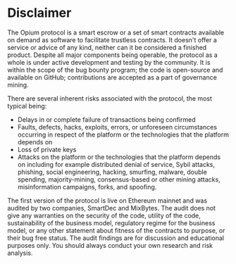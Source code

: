 # Disclaimer

The Opium protocol is a smart escrow or a set of smart contracts available on demand as software to facilitate trustless contracts. It doesn't offer a service or advice of any kind, neither can it be considered a finished product. Despite all major components being operable, the protocol as a whole is under active development and testing by the community. It is within the scope of the bug bounty program; the code is open-source and available on GitHub; contributions are accepted as a part of governance mining.&#x20;

There are several inherent risks associated with the protocol, the most typical being:&#x20;

* Delays in or complete failure of transactions being confirmed&#x20;
* Faults, defects, hacks, exploits, errors, or unforeseen circumstances occurring in respect of the platform or the technologies that the platform depends on&#x20;
* Loss of private keys&#x20;
* Attacks on the platform or the technologies that the platform depends on including for example distributed denial of service, Sybil attacks, phishing, social engineering, hacking, smurfing, malware, double spending, majority-mining, consensus-based or other mining attacks, misinformation campaigns, forks, and spoofing.&#x20;

The first version of the protocol is live on Ethereum mainnet and was audited by two companies, SmartDec and MixBytes. The audit does not give any warranties on the security of the code, utility of the code, sustainability of the business model, regulatory regime for the business model, or any other statement about fitness of the contracts to purpose, or their bug free status. The audit findings are for discussion and educational purposes only. You should always conduct your own research and risk analysis.
